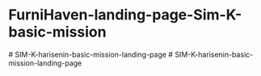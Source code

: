 # FurniHaven-landing-page-Sim-K-basic-mission
#   S I M - K - h a r i s e n i n - b a s i c - m i s s i o n - l a n d i n g - p a g e  
 #   S I M - K - h a r i s e n i n - b a s i c - m i s s i o n - l a n d i n g - p a g e  
 